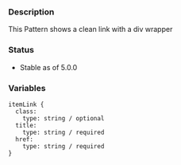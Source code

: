 ### Description
This Pattern shows a clean link with a div wrapper

### Status
* Stable as of 5.0.0

### Variables
~~~
itemLink {
  class:
    type: string / optional
  title:
    type: string / required
  href:
    type: string / required
}
~~~
